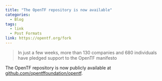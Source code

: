 ```yaml
---
title: "The OpenTF repository is now available"
categories:
  - Blog
tags:
  - link
  - Post Formats
link: https://opentf.org/fork
---
```

> In just a few weeks, more than 130 companies and 680 individuals have pledged support to the OpenTF manifesto

The OpenTF repository is now publicly available at [github.com/opentffoundation/opentf](https://github.com/opentffoundation/opentf).